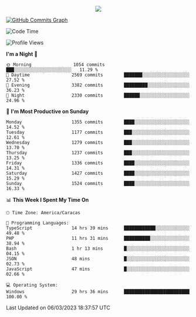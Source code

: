 <p align="center">
  <a href="http://www.github.com/thevacs">
    <img src="https://github-readme-streak-stats.herokuapp.com/?user=thevacs&stroke=ffffff&background=1c1917&ring=0891b2&fire=0891b2&currStreakNum=ffffff&currStreakLabel=0891b2&sideNums=ffffff&sideLabels=ffffff&dates=ffffff&hide_border=true" />
  </a>
  
  <a href="http://www.github.com/thevacs"><img src="https://github-readme-activity-graph.cyclic.app/graph?username=thevacs&bg_color=000000&color=ffffff&line=ff0000&point=ebebeb&area=true&hide_border=true" alt="GitHub Commits Graph" /></a>
  
</p>

<!--START_SECTION:waka-->
![Code Time](http://img.shields.io/badge/Code%20Time-1%2C229%20hrs%2016%20mins-blue)

![Profile Views](http://img.shields.io/badge/Profile%20Views-5-blue)

**I'm a Night 🦉** 

```text
🌞 Morning                1054 commits        ███░░░░░░░░░░░░░░░░░░░░░░   11.29 % 
🌆 Daytime                2569 commits        ███████░░░░░░░░░░░░░░░░░░   27.52 % 
🌃 Evening                3382 commits        █████████░░░░░░░░░░░░░░░░   36.23 % 
🌙 Night                  2330 commits        ██████░░░░░░░░░░░░░░░░░░░   24.96 % 
```
📅 **I'm Most Productive on Sunday** 

```text
Monday                   1355 commits        ████░░░░░░░░░░░░░░░░░░░░░   14.52 % 
Tuesday                  1177 commits        ███░░░░░░░░░░░░░░░░░░░░░░   12.61 % 
Wednesday                1279 commits        ███░░░░░░░░░░░░░░░░░░░░░░   13.70 % 
Thursday                 1237 commits        ███░░░░░░░░░░░░░░░░░░░░░░   13.25 % 
Friday                   1336 commits        ████░░░░░░░░░░░░░░░░░░░░░   14.31 % 
Saturday                 1427 commits        ████░░░░░░░░░░░░░░░░░░░░░   15.29 % 
Sunday                   1524 commits        ████░░░░░░░░░░░░░░░░░░░░░   16.33 % 
```


📊 **This Week I Spent My Time On** 

```text
🕑︎ Time Zone: America/Caracas

💬 Programming Languages: 
TypeScript               14 hrs 39 mins      ████████████░░░░░░░░░░░░░   49.48 % 
PHP                      11 hrs 31 mins      ██████████░░░░░░░░░░░░░░░   38.94 % 
Bash                     1 hr 13 mins        █░░░░░░░░░░░░░░░░░░░░░░░░   04.15 % 
JSON                     48 mins             █░░░░░░░░░░░░░░░░░░░░░░░░   02.73 % 
JavaScript               47 mins             █░░░░░░░░░░░░░░░░░░░░░░░░   02.66 % 

💻 Operating System: 
Windows                  29 hrs 36 mins      █████████████████████████   100.00 % 
```


 Last Updated on 06/03/2023 18:37:57 UTC
<!--END_SECTION:waka-->

